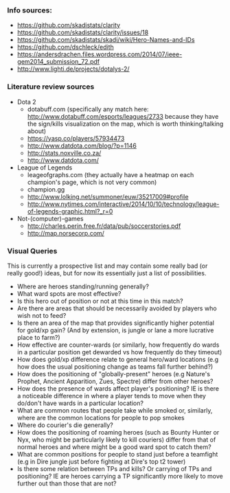 ### Info sources:
- https://github.com/skadistats/clarity
- https://github.com/skadistats/clarity/issues/18
- https://github.com/skadistats/skadi/wiki/Hero-Names-and-IDs
- https://github.com/dschleck/edith
- https://andersdrachen.files.wordpress.com/2014/07/ieee-gem2014_submission_72.pdf
- http://www.lighti.de/projects/dotalys-2/

### Literature review sources
- Dota 2
    - dotabuff.com (specifically any match here: http://www.dotabuff.com/esports/leagues/2733 because they have the sign/kills visualization on the map, which is worth thinking/talking about)
    - https://yasp.co/players/57934473
    - http://www.datdota.com/blog/?p=1146
    - http://stats.noxville.co.za/
    - http://www.datdota.com/
- League of Legends
    - leageofgraphs.com (they actually have a heatmap on each champion's page, which is not very common)
    - champion.gg
    - http://www.lolking.net/summoner/euw/35217009#profile
    - http://www.nytimes.com/interactive/2014/10/10/technology/league-of-legends-graphic.html?_r=0
- Not-(computer)-games
    - http://charles.perin.free.fr/data/pub/soccerstories.pdf
    - http://map.norsecorp.com/

### Visual Queries
This is currently a prospective list and may contain some really bad (or really good!) ideas, but for now its essentially just a list of possibilities.
- Where are heroes standing/running generally?
- What ward spots are most effective?
- Is this hero out of position or not at this time in this match?
- Are there are areas that should be necessarily avoided by players who wish not to feed?
- Is there an area of the map that provides significantly higher potential for gold/xp gain? (And by extension, is jungle or lane a more lucrative place to farm?)
- How effective are counter-wards (or similarly, how frequently do wards in a particular position get dewarded vs how frequently do they timeout)
- How does gold/xp difference relate to general hero/ward locations (e.g how does the usual positioning change as teams fall further behind?)
- How does the positioning of "globally-present" heroes (e.g Nature's Prophet, Ancient Apparition, Zues, Spectre) differ from other heroes?
- How does the presence of wards affect player's positioning? IE is there a noticeable difference in where a player tends to move when they do/don't have wards in a particular location?
- What are common routes that people take while smoked or, similarly, where are the common locations for people to pop smokes
- Where do courier's die generally?
- How does the positioning of roaming heroes (such as Bounty Hunter or Nyx, who might be particularly likely to kill couriers) differ from that of normal heroes and where might be a good ward spot to catch them?
- What are common positions for people to stand just before a teamfight (e.g in Dire jungle just before fighting at Dire's top t2 tower)
- Is there some relation between TPs and kills? Or carrying of TPs and positioning? IE are heroes carrying a TP significantly more likely to move further out than those that are not?

